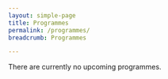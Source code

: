 ```yaml
---
layout: simple-page
title: Programmes
permalink: /programmes/
breadcrumb: Programmes

---
```


<!--

Programmes to be divided by exhibition sections.

-->

There are currently no upcoming programmes.